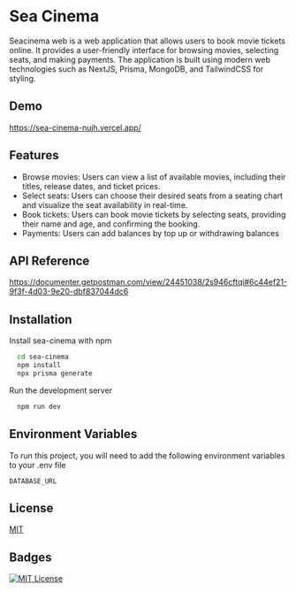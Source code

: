 # Sea Cinema

Seacinema web is a web application that allows users to book movie tickets online. It provides a user-friendly interface for browsing movies, selecting seats, and making payments. The application is built using modern web technologies such as NextJS, Prisma, MongoDB, and TailwindCSS for styling.

## Demo

https://sea-cinema-nujh.vercel.app/

## Features

- Browse movies: Users can view a list of available movies, including their titles, release dates, and ticket prices.
- Select seats: Users can choose their desired seats from a seating chart and visualize the seat availability in real-time.
- Book tickets: Users can book movie tickets by selecting seats, providing their name and age, and confirming the booking.
- Payments: Users can add balances by top up or withdrawing balances

## API Reference

https://documenter.getpostman.com/view/24451038/2s946cftqi#6c44ef21-9f3f-4d03-9e20-dbf837044dc6

## Installation

Install sea-cinema with npm

```bash
  cd sea-cinema
  npm install
  npx prisma generate
```

Run the development server

```bash
  npm run dev
```

## Environment Variables

To run this project, you will need to add the following environment variables to your .env file

`DATABASE_URL`

## License

[MIT](https://choosealicense.com/licenses/mit/)

## Badges

[![MIT License](https://img.shields.io/badge/License-MIT-green.svg)](https://choosealicense.com/licenses/mit/)
